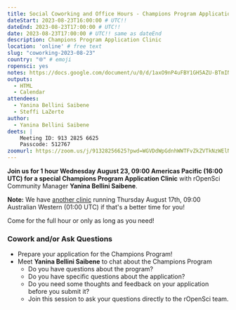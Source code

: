 ```yaml
---
title: Social Coworking and Office Hours - Champions Program Application Clinic #2
dateStart: 2023-08-23T16:00:00 # UTC!!
dateEnd: 2023-08-23T17:00:00 # UTC!!
date: 2023-08-23T17:00:00 # UTC!! same as dateEnd
description: Champions Program Application Clinic
location: 'online' # free text
slug: "coworking-2023-08-23"
country: "🌐" # emoji
ropensci: yes
notes: https://docs.google.com/document/u/0/d/1axO9nP4uFBY1GH5AZU-BTmINl3_V4m9RKCHmHy5aYyo/edit
outputs:
  - HTML
  - Calendar
attendees:
  - Yanina Bellini Saibene
  - Steffi LaZerte
author:
  - Yanina Bellini Saibene
deets: |
    Meeting ID: 913 2825 6625
    Passcode: 512767
zoomurl: https://zoom.us/j/91328256625?pwd=WGVDdWpGdnhWWTFvZkZVTkNzWElNQT09
---
```


<!--
```{r}
d <- lubridate::ymd_hms('2023-08-23 09:00:00', tz = 'America/Vancouver')
lubridate::with_tz(d, 'UTC')
lubridate::with_tz(d, 'America/Winnipeg')
```
-->

**Join us for 1 hour Wednesday August 23, 09:00 Americas Pacific (16:00 UTC) for 
a special Champions Program Application Clinic** with rOpenSci Community Manager
**Yanina Bellini Saibene**.

**Note:** We have [another clinic](/events/coworking-2023-08-17) running Thursday August 17th, 
09:00 Australian Western (01:00 UTC) if that's a better time for you!

Come for the full hour or only as long as you need!

### Cowork and/or Ask Questions

- Prepare your application for the Champions Program!
- Meet **Yanina Bellini Saibene** to chat about the Champions Program
  - Do you have questions about the program?
  - Do you have specific questions about the application?
  - Do you need some thoughts and feedback on your application before you submit it? 
  - Join this session to ask your questions directly to the rOpenSci team.
